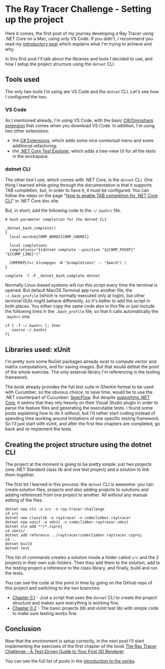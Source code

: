 # The Ray Tracer Challenge - Setting up the project

Here it comes, the first post of my journey developing a Ray Tracer using .NET Core on a Mac, using only VS Code. If you didn't, I recommend you read my [introductory post](http://codeclimber.net.nz/archive/2019/05/22/raytracer-challenge-netcore-intro/) which explains what I'm trying to achieve and why.

In this first post I'll talk about the libraries and tools I decided to use, and how I setup the project structure using the `dotnet` CLI.

## Tools used

The only two tools I'm using are VS Code and the `dotnet` CLI. Let's see how I configured the two.

### VS Code

As I mentioned already, I'm using VS Code, with the basic [C#/Omnisharp extension](https://marketplace.visualstudio.com/items?itemName=ms-vscode.csharp) that comes when you download VS Code. In addition, I'm using two other extensions:
 
 * the [C# Extensions](https://marketplace.visualstudio.com/items?itemName=jchannon.csharpextensions), which adds some nice contextual menu and some additional refactoring;
 * the [.NET Core Test Explorer](https://marketplace.visualstudio.com/items?itemName=formulahendry.dotnet-test-explorer), which adds a tree-view UI for all the tests in the workspace.

### dotnet CLI

The other tool I use, which comes with .NET Core, is the `dotnet` CLI. One thing I learned while going through the documentation is that it supports TAB completion, but, in order to have it, it must be configured. You can follow the steps on the page "[How to enable TAB completion for .NET Core CLI](https://docs.microsoft.com/en-us/dotnet/core/tools/enable-tab-autocomplete)" in .NET Core doc site.

But, in short, add the following code to the `~/.bashrc` file.

```
# bash parameter completion for the dotnet CLI

_dotnet_bash_complete()
{
  local word=${COMP_WORDS[COMP_CWORD]}

  local completions
  completions="$(dotnet complete --position "${COMP_POINT}" "${COMP_LINE}")"

  COMPREPLY=( $(compgen -W "$completions" -- "$word") )
}

complete -f -F _dotnet_bash_complete dotnet
```

Normally Linux-based systems will run this script every time the terminal is opened. But default MacOS Terminal app runs another file, the `~/.bash_profile` (which is normally executed only at login), but other terminal GUIs might behave differently, so it's better to add the script in both places. You either copy the same code also in this file or just include the following lines in the `.bash_profile` file, so that it calls automatically the `.bashrc` one.

```
if [ -f ~/.bashrc ]; then
   source ~/.bashrc
fi
```

## Libraries used: xUnit

I'm pretty sure some NuGet packages already exist to compute vector and matrix computations, and for saving images. But that would defeat the point of the whole exercise. The only external library I'm referencing is the testing framework.

The book already provides the full test suite in Gherkin format to be used with Cucumber, so the obvious choice, to save time, would be to use the .NET counterpart of Cucumber: [SpecFlow](https://specflow.org/). But despite [supporting .NET Core](https://specflow.org/2019/specflow-3-is-here/), it seems that they rely heavily on their Visual Studio plugin in order to parse the feature files and generating the executable tests. I found some posts explaining how to do it without, but I'd rather start coding instead of spending time working around limitations of one specific testing framework. So I'll just start with xUnit, and after the first few chapters are completed, go back and re-implement the tests.

## Creating the project structure using the dotnet CLI

The project at the moment is going to be pretty simple: just two projects (one .NET Standard class lib and one test project) and a solution to link them together.

The first bit I learned in this process: the `dotnet` CLI is awesome: you can create solution files, projects and also adding projects to solutions and adding references from one project to another. All without any manual editing of the files.

```
dotnet new sln -o src -n ray-tracer-challenge
cd src
dotnet new classlib -o raytracer -n codeclimber.raytracer
dotnet new xunit -o xUnit -n codeclimber.raytracer.xUnit
dotnet sln add **/*.csproj
cd xUnit/
dotnet add reference ../raytracer/codeclimber.raytracer.csproj 
cd ..
dotnet build
dotnet test
```

This list of commands creates a solution inside a folder called `src` and the 2 projects in their own sub-folders. Then they add them to the solution, add to the testing project a reference to the class library, and finally, build and run the tests.

You can see the code at this point in time by going on the Github repo of this project and switching to the two branches:

 * [Chapter 0.1](https://github.com/simonech/ray-tracer-challenge-netcore/tree/Chapter-0.1) - Just a script that uses the `dotnet` CLI to create the project structure and makes sure everything is working fine.
 * [Chapter 0.2](https://github.com/simonech/ray-tracer-challenge-netcore/tree/Chapter-0.2) - The basic projects (lib and xUnit test lib) with simple code to make sure testing works fine.

## Conclusion

Now that the environment is setup correctly, in the next post I'll start implementing the exercises of the first chapter of the book [The Ray Tracer Challenge - A Test-Driven Guide to Your First 3D Renderer](https://amzn.to/2Elaxkr). 

You can see the full list of posts in the [introduction to the series](/archive/2019/05/22/raytracer-challenge-netcore-intro/). 